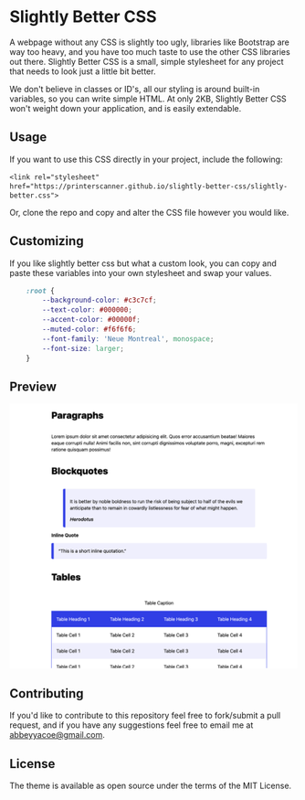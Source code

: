 # Slightly Better CSS

A webpage without any CSS is slightly too ugly, libraries like Bootstrap are way too heavy, and you have too much taste to use the other CSS libraries out there. Slightly Better CSS is a small, simple stylesheet for any project that needs to look just a little bit better.

We don't believe in classes or ID's, all our styling is around built-in variables, so you can write simple HTML. At only 2KB, Slightly Better CSS won't weight down your application, and is easily extendable.


## Usage

If you want to use this CSS directly in your project, include the following:

```
<link rel="stylesheet" href="https://printerscanner.github.io/slightly-better-css/slightly-better.css">
```

Or, clone the repo and copy and alter the CSS file however you would like.

## Customizing
If you like slightly better css but what a custom look, you can copy and paste these variables into your own stylesheet and swap your values.

```css
	:root {
		--background-color: #c3c7cf;
		--text-color: #000000;
		--accent-color: #00000f;
		--muted-color: #f6f6f6;
		--font-family: 'Neue Montreal', monospace;
		--font-size: larger;
	}

```

## Preview
![Screenshot](screenshot.png)

## Contributing
If you'd like to contribute to this repository feel free to fork/submit a pull request, and if you have any suggestions feel free to email me at abbeyyacoe@gmail.com.

## License
The theme is available as open source under the terms of the MIT License.
